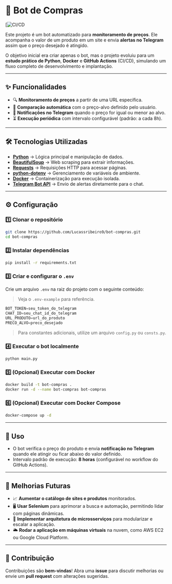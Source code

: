 # 🛒 Bot de Compras

[![CI/CD](https://github.com/Lucassribeiro9/bot-compras/actions/workflows/scheduled_run.yml/badge.svg)

Este projeto é um bot automatizado para **monitoramento de preços**.
Ele acompanha o valor de um produto em um site e envia **alertas no Telegram** assim que o preço desejado é atingido.

O objetivo inicial era criar apenas o bot, mas o projeto evoluiu para um **estudo prático de Python**, **Docker** e **GitHub Actions** (CI/CD), simulando um fluxo completo de desenvolvimento e implantação.

---

## ✨ Funcionalidades

- 🔍 **Monitoramento de preços** a partir de uma URL específica.
- 🎯 **Comparação automática** com o preço-alvo definido pelo usuário.
- 📲 **Notificações no Telegram** quando o preço for igual ou menor ao alvo.
- ⏳ **Execução periódica** com intervalo configurável (padrão: a cada 8h).

---

## 🛠 Tecnologias Utilizadas

- **[Python](https://www.python.org/)** → Lógica principal e manipulação de dados.
- **[BeautifulSoup](https://www.crummy.com/software/BeautifulSoup/)** → Web scraping para extrair informações.
- **[Requests](https://docs.python-requests.org/)** → Requisições HTTP para acessar páginas.
- **[python-dotenv](https://pypi.org/project/python-dotenv/)** → Gerenciamento de variáveis de ambiente.
- **[Docker](https://www.docker.com/)** → Containerização para execução isolada.
- **[Telegram Bot API](https://core.telegram.org/bots/api)** → Envio de alertas diretamente para o chat.

---

## ⚙️ Configuração

### 1️⃣ Clonar o repositório

```bash
git clone https://github.com/Lucassribeiro9/bot-compras.git
cd bot-compras
```

### 2️⃣ Instalar dependências

```bash
pip install -r requirements.txt
```

### 3️⃣ Criar e configurar o `.env`

Crie um arquivo `.env` na raiz do projeto com o seguinte conteúdo:

> Veja o `.env-example` para referência.

```python
BOT_TOKEN=seu_token_do_telegram
CHAT_ID=seu_chat_id_do_telegram
URL_PRODUTO=url_do_produto
PRECO_ALVO=preco_desejado
```

> Para constantes adicionais, utilize um arquivo `config.py` ou `consts.py`.

### 4️⃣ Executar o bot localmente

```bash
python main.py
```

### 5️⃣ (Opcional) Executar com Docker

```bash
docker build -t bot-compras .
docker run -d --name bot-compras bot-compras
```

### 6️⃣ (Opcional) Executar com Docker Compose

```bash
docker-compose up -d
```

---

## 🚀 Uso

- O bot verifica o preço do produto e envia **notificação no Telegram** quando ele atingir ou ficar abaixo do valor definido.
- Intervalo padrão de execução: **8 horas** (configurável no workflow do GitHub Actions).

---

## 📌 Melhorias Futuras

- 📈 **Aumentar o catálogo de sites e produtos** monitorados.
- 🖥 **Usar Selenium** para aprimorar a busca e automação, permitindo lidar com páginas dinâmicas.
- 🧩 **Implementar arquitetura de microsserviços** para modularizar e escalar a aplicação.
- 🌥 **Rodar a aplicação em máquinas virtuais** na nuvem, como AWS EC2 ou Google Cloud Platform.

---

## 🤝 Contribuição

Contribuições são **bem-vindas**!
Abra uma **issue** para discutir melhorias ou envie um **pull request** com alterações sugeridas.
